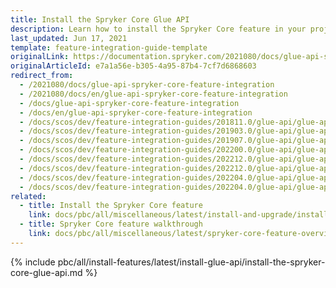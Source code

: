 ```yaml
---
title: Install the Spryker Core Glue API
description: Learn how to install the Spryker Core feature in your project using the Spryker GLUE API.
last_updated: Jun 17, 2021
template: feature-integration-guide-template
originalLink: https://documentation.spryker.com/2021080/docs/glue-api-spryker-core-feature-integration
originalArticleId: e7a1a56e-b305-4a95-87b4-7cf7d6868603
redirect_from:
  - /2021080/docs/glue-api-spryker-core-feature-integration
  - /2021080/docs/en/glue-api-spryker-core-feature-integration
  - /docs/glue-api-spryker-core-feature-integration
  - /docs/en/glue-api-spryker-core-feature-integration
  - /docs/scos/dev/feature-integration-guides/201811.0/glue-api/glue-api-spryker-core-feature-integration.html
  - /docs/scos/dev/feature-integration-guides/201903.0/glue-api/glue-api-spryker-core-feature-integration.html
  - /docs/scos/dev/feature-integration-guides/201907.0/glue-api/glue-api-spryker-core-feature-integration.html
  - /docs/scos/dev/feature-integration-guides/202200.0/glue-api/glue-api-spryker-core-feature-integration.html
  - /docs/scos/dev/feature-integration-guides/202212.0/glue-api/glue-api-spryker-core-feature-integration.html
  - /docs/scos/dev/feature-integration-guides/202212.0/glue-api/glue-api-glue-application-feature-integration.html
  - /docs/scos/dev/feature-integration-guides/202204.0/glue-api/glue-api-glue-application-feature-integration.html
  - /docs/scos/dev/feature-integration-guides/202204.0/glue-api/glue-api-installation-and-configuration.html
related:
  - title: Install the Spryker Core feature
    link: docs/pbc/all/miscellaneous/latest/install-and-upgrade/install-features/install-the-spryker-core-feature.html
  - title: Spryker Core feature walkthrough
    link: docs/pbc/all/miscellaneous/latest/spryker-core-feature-overview/spryker-core-feature-overview.html
---
```


{% include pbc/all/install-features/latest/install-glue-api/install-the-spryker-core-glue-api.md %} <!-- To edit, see /_includes/pbc/all/install-features/202204.0/install-glue-api/install-the-spryker-core-glue-api.md -->
